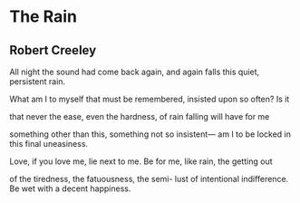 # The Rain
## Robert Creeley
All night the sound had
come back again,
and again falls
this quiet, persistent rain.

What am I to myself
that must be remembered,
insisted upon
so often? Is it

that never the ease,
even the hardness,
of rain falling
will have for me

something other than this,
something not so insistent—
am I to be locked in this
final uneasiness.

Love, if you love me,
lie next to me.
Be for me, like rain,
the getting out

of the tiredness, the fatuousness, the semi-
lust of intentional indifference.
Be wet
with a decent happiness.